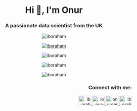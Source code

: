 <h1 align="center">Hi 👋, I'm Onur</h1>
<h3 align="center">A passionate data scientist from the UK</h3>

<p align="center">
  <img src="https://komarev.com/ghpvc/?username=iboraham&label=Profile%20views&color=0e75b6&style=flat" alt="iboraham" />
</p>

<p align="center">
  <a href="https://github.com/ryo-ma/github-profile-trophy">
    <img src="https://github-profile-trophy.vercel.app/?username=iboraham" alt="iboraham" />
  </a>
</p>

<p align="center">
  <img src="https://github-readme-stats.vercel.app/api/top-langs?username=iboraham&show_icons=true&locale=en&layout=compact" alt="iboraham" />
</p>
<p align="center">
  <img src="https://github-readme-stats.vercel.app/api?username=iboraham&show_icons=true&locale=en" alt="iboraham" />
</p>
<p align="center">
  <img src="https://github-readme-streak-stats.herokuapp.com/?user=iboraham&" alt="iboraham" />
</p>

<h3 align="right">Connect with me:</h3>
<p align="right">
  <a href="https://twitter.com/iboraham" target="blank">
    <img src="https://raw.githubusercontent.com/rahuldkjain/github-profile-readme-generator/master/src/images/icons/Social/twitter.svg" alt="iboraham" height="30" width="40" />
  </a>
  <a href="https://linkedin.com/in/ionur-serbetci" target="blank">
    <img src="https://raw.githubusercontent.com/rahuldkjain/github-profile-readme-generator/master/src/images/icons/Social/linked-in-alt.svg" alt="ionur-serbetci" height="30" width="40" />
  </a>
  <a href="https://kaggle.com/onurserbetci" target="blank">
    <img src="https://raw.githubusercontent.com/rahuldkjain/github-profile-readme-generator/master/src/images/icons/Social/kaggle.svg" alt="onurserbetci" height="30" width="40" />
  </a>
  <a href="https://instagram.com/iboraham" target="blank">
    <img src="https://raw.githubusercontent.com/rahuldkjain/github-profile-readme-generator/master/src/images/icons/Social/instagram.svg" alt="iboraham" height="30" width="40" />
  </a>
</p>
